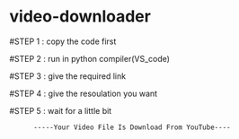 # video-downloader

#STEP 1 : copy the code first

#STEP 2 : run in python compiler(VS_code)

#STEP 3 : give the required link 

#STEP 4 : give the resoulation you want

#STEP 5 : wait for a little bit 
          
          
          -----Your Video File Is Download From YouTube----
